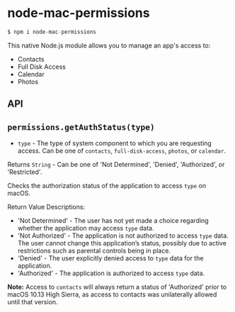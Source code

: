 # node-mac-permissions

```js
$ npm i node-mac-permissions
```

This native Node.js module allows you to manage an app's access to:

* Contacts
* Full Disk Access
* Calendar
* Photos

## API

## `permissions.getAuthStatus(type)`

* `type` - The type of system component to which you are requesting access. Can be one of `contacts`, `full-disk-access`, `photos`, or `calendar`.

Returns `String` - Can be one of 'Not Determined', 'Denied', 'Authorized', or 'Restricted'.

Checks the authorization status of the application to access `type` on macOS.

Return Value Descriptions: 
* 'Not Determined' - The user has not yet made a choice regarding whether the application may access `type` data.
* 'Not Authorized' - The application is not authorized to access `type` data. The user cannot change this application’s status, possibly due to active restrictions such as parental controls being in place.
* 'Denied' - The user explicitly denied access to `type` data for the application.
* 'Authorized' - The application is authorized to access `type` data.

**Note:** Access to `contacts` will always return a status of 'Authorized' prior to macOS 10.13 High Sierra, as access to contacts was unilaterally allowed until that version.
